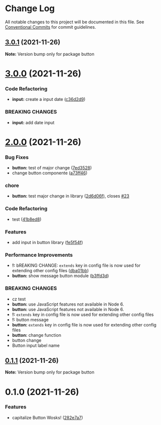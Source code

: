 # Change Log

All notable changes to this project will be documented in this file.
See [Conventional Commits](https://conventionalcommits.org) for commit guidelines.

## [3.0.1](https://github.com/yohitan12/semver-libs/compare/button@3.0.0...button@3.0.1) (2021-11-26)

**Note:** Version bump only for package button





# [3.0.0](https://github.com/yohitan12/semver-libs/compare/button@2.0.0...button@3.0.0) (2021-11-26)


### Code Refactoring

* **input:** create a input date ([c36d2d9](https://github.com/yohitan12/semver-libs/commit/c36d2d90b88f4b36ca432166e8d1e43d3ce68eb7))


### BREAKING CHANGES

* **input:** add date input





# [2.0.0](https://github.com/yohitan12/semver-libs/compare/button@0.1.1...button@2.0.0) (2021-11-26)


### Bug Fixes

* **button:** test of major change ([7ed3528](https://github.com/yohitan12/semver-libs/commit/7ed35284b5e58a3e56140f2870d9f1bc50160a3e))
* change button componente ([a73ff46](https://github.com/yohitan12/semver-libs/commit/a73ff4670f35532058fdf5022cbfc669e3c07ed0))


### chore

* **button:** test major change in library ([2d6d06f](https://github.com/yohitan12/semver-libs/commit/2d6d06ff47c549534ebcbc616e011ff565e5a391)), closes [#23](https://github.com/yohitan12/semver-libs/issues/23)


### Code Refactoring

* test ([41b8ed8](https://github.com/yohitan12/semver-libs/commit/41b8ed8278b126a6b9514cb50f790c68615aec8a))


### Features

* add input in button library ([fe5f54f](https://github.com/yohitan12/semver-libs/commit/fe5f54f2c7867a0d013e0f40eb4352eb659d7728))


### Performance Improvements

* **!:** bREAKING CHANGE: `extends` key in config file is now used for extending other config files ([dba01bb](https://github.com/yohitan12/semver-libs/commit/dba01bbbcd23a3f9ace726ca9f2443ca7eff4e4e))
* **button:** show message button module ([b3ffd3d](https://github.com/yohitan12/semver-libs/commit/b3ffd3d73ca0a51e5c34164d4efe76a8bcd95abc))


### BREAKING CHANGES

* cz test
* **button:** use JavaScript features not available in Node 6.
* **button:** use JavaScript features not available in Node 6.
* **!:** `extends` key in config file is now used for extending other config files
* **!:** button message
* **button:** `extends` key in config file is now used for extending other config files
* **button:** change function
* button change
* Button input label name





## [0.1.1](https://github.com/yohitan12/semver-libs/compare/button@0.1.0...button@0.1.1) (2021-11-26)

**Note:** Version bump only for package button





# 0.1.0 (2021-11-26)


### Features

* capitalize Button Wosks! ([282e7a7](https://github.com/yohitan12/semver-libs/commit/282e7a7bcf903270acb70e6a5b0ea49111915001))
